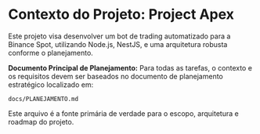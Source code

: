 # Contexto do Projeto: Project Apex

Este projeto visa desenvolver um bot de trading automatizado para a Binance Spot, utilizando Node.js, NestJS, e uma arquitetura robusta conforme o planejamento.

**Documento Principal de Planejamento:**
Para todas as tarefas, o contexto e os requisitos devem ser baseados no documento de planejamento estratégico localizado em:

`docs/PLANEJAMENTO.md`

Este arquivo é a fonte primária de verdade para o escopo, arquitetura e roadmap do projeto.
